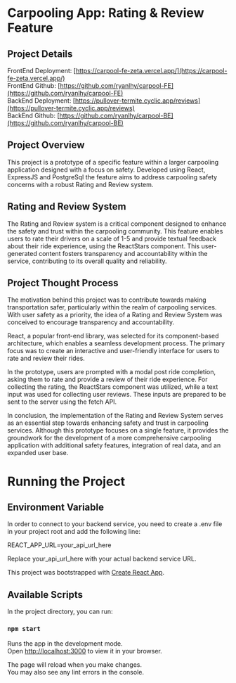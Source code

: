# Carpooling App: Rating & Review Feature

## Project Details
FrontEnd Deployment: [https://carpool-fe-zeta.vercel.app/](https://carpool-fe-zeta.vercel.app/)  
FrontEnd Github: [https://github.com/ryanlhy/carpool-FE](https://github.com/ryanlhy/carpool-FE)  
BackEnd Deployment: [https://pullover-termite.cyclic.app/reviews](https://pullover-termite.cyclic.app/reviews)  
BackEnd Github: [https://github.com/ryanlhy/carpool-BE](https://github.com/ryanlhy/carpool-BE)

## Project Overview
This project is a prototype of a specific feature within a larger carpooling application designed with a focus on safety. Developed using React, ExpressJS and PostgreSql the feature aims to address carpooling safety concerns with a robust Rating and Review system.

## Rating and Review System
The Rating and Review system is a critical component designed to enhance the safety and trust within the carpooling community. This feature enables users to rate their drivers on a scale of 1-5 and provide textual feedback about their ride experience, using the ReactStars component. This user-generated content fosters transparency and accountability within the service, contributing to its overall quality and reliability.

## Project Thought Process
The motivation behind this project was to contribute towards making transportation safer, particularly within the realm of carpooling services. With user safety as a priority, the idea of a Rating and Review System was conceived to encourage transparency and accountability.

React, a popular front-end library, was selected for its component-based architecture, which enables a seamless development process. The primary focus was to create an interactive and user-friendly interface for users to rate and review their rides.

In the prototype, users are prompted with a modal post ride completion, asking them to rate and provide a review of their ride experience. For collecting the rating, the ReactStars component was utilized, while a text input was used for collecting user reviews. These inputs are prepared to be sent to the server using the fetch API.

In conclusion, the implementation of the Rating and Review System serves as an essential step towards enhancing safety and trust in carpooling services. Although this prototype focuses on a single feature, it provides the groundwork for the development of a more comprehensive carpooling application with additional safety features, integration of real data, and an expanded user base.

# Running the Project

## Environment Variable
In order to connect to your backend service, you need to create a .env file in your project root and add the following line:

REACT_APP_URL=your_api_url_here

Replace your_api_url_here with your actual backend service URL.

This project was bootstrapped with [Create React App](https://github.com/facebook/create-react-app).

## Available Scripts

In the project directory, you can run:

### `npm start`

Runs the app in the development mode.\
Open [http://localhost:3000](http://localhost:3000) to view it in your browser.

The page will reload when you make changes.\
You may also see any lint errors in the console.